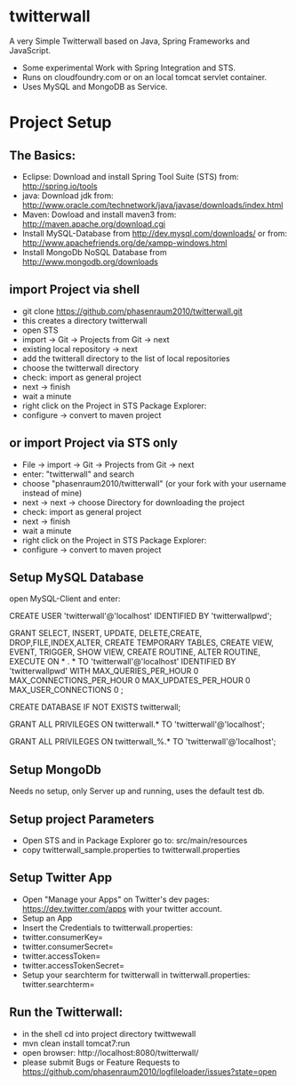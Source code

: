 twitterwall
===========

A very Simple Twitterwall based on Java, Spring Frameworks and JavaScript. 

* Some experimental Work with Spring Integration and STS. 
* Runs on cloudfoundry.com or on an local tomcat servlet container. 
* Uses MySQL and MongoDB as Service.

Project Setup
=============

The Basics:
-----------
* Eclipse: Download and install Spring Tool Suite (STS) from: http://spring.io/tools
* java: Download jdk from: http://www.oracle.com/technetwork/java/javase/downloads/index.html
* Maven: Dowload and install maven3 from: http://maven.apache.org/download.cgi
* Install MySQL-Database from http://dev.mysql.com/downloads/ or from: http://www.apachefriends.org/de/xampp-windows.html
* Install MongoDb NoSQL Database from http://www.mongodb.org/downloads

import Project via shell
------------------------ 
* git clone https://github.com/phasenraum2010/twitterwall.git
* this creates a directory twitterwall
* open STS
* import -> Git -> Projects from Git -> next
* existing local repository -> next
* add the twitterall directory to the list of local repositories
* choose the twitterwall directory
* check: import as general project
* next -> finish
* wait a minute 
* right click on the Project in STS Package Explorer:
* configure -> convert to maven project

or import Project via STS only
------------------------------
* File -> import -> Git -> Projects from Git -> next 
* enter: "twitterwall" and search
* choose "phasenraum2010/twitterwall" (or your fork with your username instead of mine)
* next -> next -> choose Directory for downloading the project
* check: import as general project
* next -> finish
* wait a minute
* right click on the Project in STS Package Explorer:
* configure -> convert to maven project

Setup MySQL Database
--------------------

open MySQL-Client and enter: 

CREATE USER 'twitterwall'@'localhost' IDENTIFIED BY 'twitterwallpwd';

GRANT SELECT, INSERT, UPDATE, DELETE,CREATE, DROP,FILE,INDEX,ALTER, CREATE TEMPORARY TABLES, CREATE VIEW, EVENT, TRIGGER, SHOW VIEW, CREATE ROUTINE, ALTER ROUTINE, EXECUTE ON * . * TO 'twitterwall'@'localhost' IDENTIFIED BY 'twitterwallpwd' WITH MAX_QUERIES_PER_HOUR 0 MAX_CONNECTIONS_PER_HOUR 0 MAX_UPDATES_PER_HOUR 0 MAX_USER_CONNECTIONS 0 ;

CREATE DATABASE IF NOT EXISTS twitterwall;

GRANT ALL PRIVILEGES ON twitterwall.* TO 'twitterwall'@'localhost';

GRANT ALL PRIVILEGES ON twitterwall\_%.* TO 'twitterwall'@'localhost';


Setup MongoDb
-------------
Needs no setup, only Server up and running, uses the default test db.

Setup project Parameters
------------------------

* Open STS and in Package Explorer go to: src/main/resources
* copy twitterwall_sample.properties to twitterwall.properties

Setup Twitter App
-----------------
* Open "Manage your Apps" on Twitter's dev pages: https://dev.twitter.com/apps with your twitter account.
* Setup an App
* Insert the Credentials to twitterwall.properties:
* twitter.consumerKey=
* twitter.consumerSecret=
* twitter.accessToken=
* twitter.accessTokenSecret=
* Setup your searchterm for twitterwall in twitterwall.properties: twitter.searchterm=

Run the Twitterwall:
--------------------

* in the shell cd into project directory twittwewall
* mvn clean install tomcat7:run
* open browser: http://localhost:8080/twitterwall/
* please submit Bugs or Feature Requests to https://github.com/phasenraum2010/logfileloader/issues?state=open






